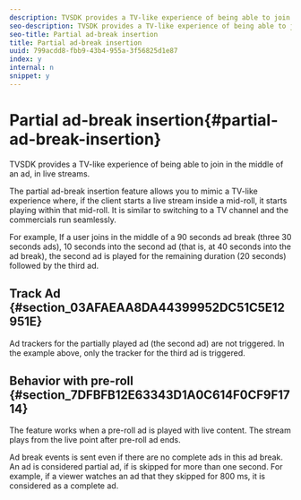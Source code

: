 ```yaml
---
description: TVSDK provides a TV-like experience of being able to join in the middle of an ad, in live streams.
seo-description: TVSDK provides a TV-like experience of being able to join in the middle of an ad, in live streams.
seo-title: Partial ad-break insertion
title: Partial ad-break insertion
uuid: 799acdd8-fbb9-43b4-955a-3f56825d1e87
index: y
internal: n
snippet: y
---
```


# Partial ad-break insertion{#partial-ad-break-insertion}

TVSDK provides a TV-like experience of being able to join in the middle of an ad, in live streams.

The partial ad-break insertion feature allows you to mimic a TV-like experience where, if the client starts a live stream inside a mid-roll, it starts playing within that mid-roll. It is similar to switching to a TV channel and the commercials run seamlessly.

For example, If a user joins in the middle of a 90 seconds ad break (three 30 seconds ads), 10 seconds into the second ad (that is, at 40 seconds into the ad break), the second ad is played for the remaining duration (20 seconds) followed by the third ad.

## Track Ad {#section_03AFAEAA8DA44399952DC51C5E12951E}

Ad trackers for the partially played ad (the second ad) are not triggered. In the example above, only the tracker for the third ad is triggered.

## Behavior with pre-roll {#section_7DFBFB12E63343D1A0C614F0CF9F1714}

The feature works when a pre-roll ad is played with live content. The stream plays from the live point after pre-roll ad ends.

Ad break events is sent even if there are no complete ads in this ad break. An ad is considered partial ad, if is skipped for more than one second. For example, if a viewer watches an ad that they skipped for 800 ms, it is considered as a complete ad. 
